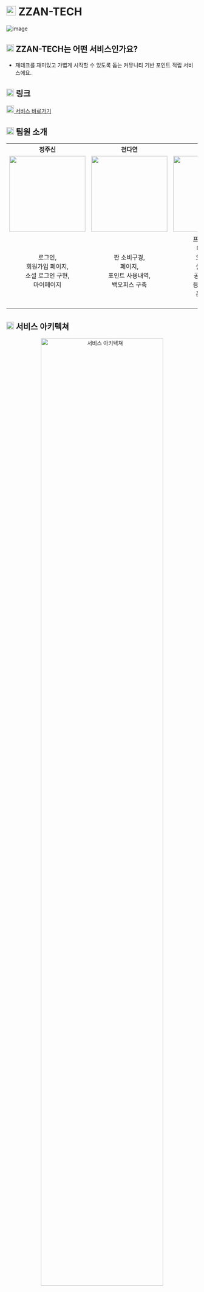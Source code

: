 # <img src="https://github.com/user-attachments/assets/c8f7ae3d-da9b-4134-b6bf-ea139c6c61a9" width="25" /> ZZAN-TECH
![image](https://github.com/user-attachments/assets/f7a69ac5-85ff-4d95-a417-4cd15ffaf9bd)

## <img src="https://github.com/user-attachments/assets/c8f7ae3d-da9b-4134-b6bf-ea139c6c61a9" width="20" /> ZZAN-TECH는 어떤 서비스인가요?
- 재테크를 재미있고 가볍게 시작할 수 있도록 돕는 커뮤니티 기반 포인트 적립 서비스에요.

## <img src="https://github.com/user-attachments/assets/c8f7ae3d-da9b-4134-b6bf-ea139c6c61a9" width="20" /> 링크

<img src="https://github.com/user-attachments/assets/dc37f4bc-bcb0-4b63-91d6-e312efb651bc" width="20" /><a href="https://www.zzan-tech.com"> 서비스 바로가기</a>

## <img src="https://github.com/user-attachments/assets/c8f7ae3d-da9b-4134-b6bf-ea139c6c61a9" width="20" /> 팀원 소개

<table>
   <tr>
    <td align="center"><b>정주신</b></td>
    <td align="center"><b>천다연</b></td>
    <td align="center"><b>남현재</b></td>
    <td align="center"><b>김정훈</b></td>
    <td align="center"><b>이유진</b></td>
  </tr>
  <tr>
    <td align="center"><a href="https://github.com/JOYmet33"><img src="https://github.com/user-attachments/assets/f4140cb8-92ed-45ce-9208-e0bb1afec691" width="200px" /></a></td>
    <td align="center"><a href="https://github.com/Dayeon-Cheon"><img src="https://github.com/user-attachments/assets/c0187400-3d80-4de9-9a87-a54413a58f73" width="200px" /></a></td>
    <td align="center"><a href="https://github.com/NHJeans"><img src="https://github.com/user-attachments/assets/bb977695-6ace-40b8-9b7c-873dece5fbed" width="200px" /></a></td>
    <td align="center"><a href="https://github.com/mangmuse"><img src="https://github.com/user-attachments/assets/af819038-bf95-4f98-b354-c9505a942a42" width="200px" /></a></td>
    <td align="center"><a href="https://blog.naver.com/jinoroom"><img src="https://github.com/user-attachments/assets/77b7996b-734c-4dcb-999f-de23f8ce0484" width="200px" /></a></td>
  </tr>
  <tr>
    <td align="center">로그인,<br/>회원가입 페이지,<br/>소셜 로그인 구현,<br/> 마이페이지</td>
    <td align="center">짠 소비구경,<br/>페이지,<br/>포인트 사용내역,<br/>백오피스 구축<br/></td>
    <td align="center">프로젝트 셋팅,<br/>메인페이지,<br/>오늘의 퀴즈,<br/>실시간 채팅,<br/>공용컴포넌트,<br/>등급제 페이지,<br/>폰트 최적화,<br/>PWA 적용</td>
    <td align="center">백오피스 셋팅,<br/>짠 노하우,<br/>에디터 구현,<br/>백오피스,<br/>비밀번호 변경,<br/>공용컴포넌트,<br/>이미지 최적화</td>
    <td align="center">웹디자인,<br/>모바일 디자인,<br/>로고 제작,<br/>파비콘 제작,<br/>캐릭터 제작,<br/></td>
  </tr>
</table>

## <img src="https://github.com/user-attachments/assets/c8f7ae3d-da9b-4134-b6bf-ea139c6c61a9" width="20" /> 서비스 아키텍쳐

<p align="center"> 
<img src="https://github.com/user-attachments/assets/7f6441dc-43d1-488c-b845-e2de6728beb9" alt="서비스 아키텍쳐" width="80%" />
</p>

## <img src="https://github.com/user-attachments/assets/c8f7ae3d-da9b-4134-b6bf-ea139c6c61a9" width="20" /> 기술 스택

- **프론트엔드**  <br/>
  <img src="https://img.shields.io/badge/Next.js-black?style=for-the-badge&logo=next.js&logoColor=white" /> 
  <img src="https://img.shields.io/badge/React-61DAFB?style=for-the-badge&logo=React&logoColor=black"/>
  <img src="https://img.shields.io/badge/typescript-3178C6?style=for-the-badge&logo=typescript&logoColor=white"/>

- **백엔드** <br/>
  <img src="https://img.shields.io/badge/supabase-3FCF8E?style=for-the-badge&logo=supabase&logoColor=black"/>

- **도구 및 라이브러리** <br/>
  <img src="https://img.shields.io/badge/tailwindcss-%2338B2AC.svg?style=for-the-badge&logo=tailwind-css&logoColor=white"/> 
  <img src="https://img.shields.io/badge/shadcn/ui-black?style=for-the-badge&logo=shadcn/ui&logoColor=white" />
  <img src="https://img.shields.io/badge/-Tanstack%20Query-FF4154?style=for-the-badge&logo=react%20query&logoColor=white" /> 
  <img src="https://img.shields.io/badge/zustand-black?style=for-the-badge&logo=zustand&logoColor=white" />
  <img src="https://img.shields.io/badge/clsx-blue?style=for-the-badge&logo=clsx&logoColor=white" />
  <img src="https://img.shields.io/badge/cva-orange?style=for-the-badge&logo=cva&logoColor=white" />
  <img src="https://img.shields.io/badge/quill-purple?style=for-the-badge&logo=quill&logoColor=white" />
  <img src="https://img.shields.io/badge/husky-1E90FF?style=for-the-badge&logo=husky&logoColor=white"/>
  <img src="https://img.shields.io/badge/prettier-F7B93E?style=for-the-badge&logo=prettier&logoColor=white"> 
  <img src="https://img.shields.io/badge/visual studio code-007ACC?style=for-the-badge&logo=visual studio code&logoColor=white">
  <img src="https://img.shields.io/badge/git-F05032?style=for-the-badge&logo=git&logoColor=white"> 
  <img src="https://img.shields.io/badge/github-181717?style=for-the-badge&logo=github&logoColor=white"> 
  <img src="https://img.shields.io/badge/slack-4A154B?style=for-the-badge&logo=slack&logoColor=white"> 
  <img src="https://img.shields.io/badge/notion-000000?style=for-the-badge&logo=notion&logoColor=white">
  <img src="https://img.shields.io/badge/figma-F24E1E?style=for-the-badge&logo=figma&logoColor=white">

- **패키지 매니저** <br/>
  <img src="https://img.shields.io/badge/npm-CB3837?style=for-the-badge&logo=npm&logoColor=white">


- **코드 품질** <br/>
  <img src="https://img.shields.io/badge/eslint-4B32C3?style=for-the-badge&logo=eslint&logoColor=white">
  <img src="https://img.shields.io/badge/prettier-F7B93E?style=for-the-badge&logo=prettier&logoColor=white">
  
- **배포** <br/>
   <img src="https://img.shields.io/badge/Vercel-000000?style=for-the-badge&logo=Vercel&logoColor=white"/>

## <img src="https://github.com/user-attachments/assets/c8f7ae3d-da9b-4134-b6bf-ea139c6c61a9" width="20" /> 기획 배경 (Background)
- 고물가 시대에 소비에 대한 관심이 높아지면서, MZ세대 사이에서 합리적이고 효율적인 소비를 추구하는 ‘짠테크’가 유행하고 있어요. 이러한 트렌드 속에서, 소비자들이 자신의 소비를 평가받고 경험을 공유할 수 있는 커뮤니티의 필요성을 느끼게 되었어요. 그래서 본 프로젝트는 이러한 배경에서 출발하여, 사용자들이 자신의 소비에 대한 피드백을 받을 수 있는 플랫폼을 제공하기 위해 기획되었어요.

### <img src="https://github.com/user-attachments/assets/c8f7ae3d-da9b-4134-b6bf-ea139c6c61a9" width="15" /> 동기 및 필요성
- 고물가 시대
  - 지속되는 고물가 상황에서 효율적인 소비를 추구하는 ‘짠테크’가 점점 더 확산되고 있어요.
- 소비 평가의 필요성
  - 많은 소비자들이 자신의 구매 선택에 대해 확신이 부족하거나, 타인의 의견을 얻고 싶어 하는 경우가 많아요.
- 커뮤니티의 부재
  - 기존에는 개인적인 경험이나 리뷰에 의존하는 경우가 많아서, 체계적인 피드백을 받을 수 있는 창구가 부족했어요.
- 사용자 간 상호작용
  - 사용자들이 서로의 소비를 평가하고 피드백을 주고받을 수 있는 기능이 필요해졌어요.
- 노하우 공유의 필요성
  - 사용자들이 서로의 절약 방법이나 소비 전략을 공유하고 배우는 공간이 필요해졌어요.

### <img src="https://github.com/user-attachments/assets/c8f7ae3d-da9b-4134-b6bf-ea139c6c61a9" width="15" /> 사용자 문제 해결

- 소비 평가 기능
  - 사용자가 구매한 제품이나 서비스를 사진과 함께 게시하면, 다른 사용자들이 투표와 댓글을 통해 피드백을 제공할 수 있어요.
- 스마트한 소비
  - 피드백을 통해 사용자들은 자신의 소비 습관을 개선하고, 더 나은 선택을 할 수 있어요.
- 실시간 상호작용
  - 실시간으로 피드백을 주고받음으로써 더 빠르고 유의미한 정보를 얻을 수 있어요.
- 노하우 게시판
  - 사용자들이 ‘짠테크’와 관련된 다양한 노하우와 절약 팁을 게시하고, 다른 사용자들과 정보를 교환할 수 있어요. 이를 통해 커뮤니티가 활성화되고, 유용한 정보들이 자연스럽게 축적돼요.
  - 
### <img src="https://github.com/user-attachments/assets/c8f7ae3d-da9b-4134-b6bf-ea139c6c61a9" width="15" /> 이전 시도 및 개선점
- 기존의 한계
  - 기존 커뮤니티나 리뷰 사이트들은 특정 카테고리에만 집중되거나, 개인적인 리뷰에 의존하는 경우가 많았어요.
- 상호작용 부족
  - 단순한 평점 시스템에 의존하여 사용자 간의 소통과 상호작용이 제한적이었어요.
- 포인트 시스템 도입
  - 본 프로젝트에서는 사용자 참여를 유도하기 위해 포인트 시스템을 도입했어요. 사용자는 퀴즈를 풀거나, ‘짠테크’ 노하우 글을 작성하여 포인트를 쌓을 수 있어요.
- 포인트 활용
  - 쌓은 포인트로 등급 제도를 통해 등급업을 할 수 있고, 포인트샵에서 기프티콘과 같은 보상으로 교환이 가능해요. 이를 통해 사용자는 자신의 활동이 실질적인 보상으로 이어지는 것을 경험할 수 있어요.
- 다양한 피드백 방식
  - 투표와 댓글 기능을 통해 더 다양한 방식으로 피드백을 받을 수 있도록 개선했어요.

## <img src="https://github.com/user-attachments/assets/c8f7ae3d-da9b-4134-b6bf-ea139c6c61a9" width="20" /> 대표기능

### <img src="https://github.com/user-attachments/assets/c8f7ae3d-da9b-4134-b6bf-ea139c6c61a9" width="15" /> 메인페이지
<p align="center">
  <img src="https://github.com/user-attachments/assets/f41809db-9e9c-4dd8-a9b5-ec7c4decd596" alt="퀴즈 기능 1" width="60%" />
   <img src="https://github.com/user-attachments/assets/205095de-3cff-4023-a1f0-9440c73fbb39" alt="메인페이지 반응형" height="360px" />
</p>
<p align="center">
   <img src="https://github.com/user-attachments/assets/68986d8f-ab5e-4550-8d73-354bf7de98b3" alt="메인페이지 반응형" width="80%" />
</p>


- **경제 상식 OX 퀴즈:** 경제 관련 OX 퀴즈를 통해 사용자에게 경제 상식에 대한 정보를 제공해요. 또한 정답에 대한 해설도 함께 제공하여 학습 효과를 높여요.
- **포인트 적립 시스템:** 퀴즈를 맞출 경우 50점을, 틀릴 경우 10점을 적립해요. 이를 통해 사용자에게 지속적인 참여를 유도해요.
- **일일 퀴즈 업데이트:** 퀴즈는 매일 자정에 새로운 문제로 업데이트되며, 하루에 한 번만 풀 수 있어요. 이 기능은 콘텐츠의 신선함을 유지해요.
- **반응형 페이지 구현**: 모바일에서는 새로운 디자인으로 모바일 환경에 맞는 UI를 제공해요.

### <img src="https://github.com/user-attachments/assets/c8f7ae3d-da9b-4134-b6bf-ea139c6c61a9" width="15" /> 짠-소비구경
<p align="center">
   <img src="https://github.com/user-attachments/assets/3b0c9432-1cd5-457b-b797-541e8635dc37" alt="소비구경" width="60%" />
    <img src="https://github.com/user-attachments/assets/a728ece6-7bed-4037-9e6f-4f0391da1916" alt="소비구경 반응형" height="360px" />
</p>
<p align="center">
   <img src="https://github.com/user-attachments/assets/2812569f-8e38-4775-ba3a-2c057f2f002c" alt="" width="80%" />
</p>
<p align="center">
   <img src="https://github.com/user-attachments/assets/9f3c880c-ecea-400d-83dd-866194ddb7e6" alt="소비구경 글쓰기" width="80%" />
</p>

- **정렬 및 필터링 기능:** 게시글을 최신 순이나 투표수 순으로 정렬할 수 있으며, 사용자의 선호에 맞게 정보를 필터링할 수 있어요.
- **게시글 CRUD:** 사용자들은 이미지가 필수로 포함된 게시글을 작성, 수정, 삭제할 수 있어요. 이를 통해 소비 내역을 효과적으로 공유할 수 있어요.
- **투표 및 포인트 시스템:** 소비 내역에 대해 GOOD/BAD 투표를 하며, 투표 후에는 투표율과 투표수를 확인할 수 있어요. 투표수만큼 포인트를 적립 받을 수 있어요.
- **무한 스크롤 및 스켈레톤 UI:** 무한 스크롤을 통해 게시글을 계속 탐색할 수 있으며, 스켈레톤 UI를 사용해 로딩 중에도 사용자에게 시각적 피드백을 제공해요.
- **댓글 CRUD:** 댓글을 작성, 수정, 삭제할 수 있으며, 댓글 길이는 300자 이내로 제한돼요.


### <img src="https://github.com/user-attachments/assets/c8f7ae3d-da9b-4134-b6bf-ea139c6c61a9" width="15" /> 짠-노하우
<p align="center">
   <img src="https://github.com/user-attachments/assets/05859850-be87-4512-b0c6-7cfc407f5284" alt="노하우페이지" width="60%" />
    <img src="https://github.com/user-attachments/assets/c7ee332e-f1b9-405f-92e7-9c5bfb9d40c4" alt="노하우페이지 반응형" height="329px" />
</p>
<p align="center">
   <img src="https://github.com/user-attachments/assets/23888858-f31c-4ffb-802a-bebec90765b5" alt="노하우페이지 글쓰기" width="80%" />
</p>

- **정렬 및 검색 기능:** 게시글을 최신 순이나 좋아요 순으로 정렬하거나, 제목, 내용, 작성자를 기준으로 검색할 수 있어요.
- **게시글 CRUD 및 컨텐츠 편집기:** 사용자가 게시글을 작성, 수정, 삭제할 수 있으며, 에디터에서 볼드, 밑줄, 글자 크기 조절 및 사진 추가가 가능해요.
- **좋아요 및 북마크 기능:** 게시글에 좋아요를 누를 수 있으며, 좋아요를 북마크처럼 저장하고, 마이페이지에서 모아 볼 수 있어요.
- **페이지 네이션 및 스켈레톤 UI:** 많은 게시글을 페이지 네이션으로 관리하고, 스켈레톤 UI를 사용해 로딩 중에도 사용자에게 시각적 피드백을 제공해요.

### <img src="https://github.com/user-attachments/assets/c8f7ae3d-da9b-4134-b6bf-ea139c6c61a9" width="15" /> 살까말까?Live
<p align="center">
   <img src="https://github.com/user-attachments/assets/1814e18d-8339-48a7-93c7-c74304b8021c" alt="살까말까Live" width="80%" />
</p>

- **라이브 오픈 채팅:** 사용자들이 살까?말까? 고민하는 부분을 실시간 채팅을 똑똑한 소비를 할 수 있도록 도움을 줄 수 있어요.
- **이미지 파일 업로드:** 채팅 중에 이미지 파일을 올릴 수 있는 기능을 제공해요.

### <img src="https://github.com/user-attachments/assets/c8f7ae3d-da9b-4134-b6bf-ea139c6c61a9" width="15" /> 포인트샵
<p align="center">
   <img src="https://github.com/user-attachments/assets/68729f45-ea42-4706-ab40-a75164c72c93" alt="살까말까Live" width="80%" />
</p>

- **포인트 교환 시스템:**  다양한 카테고리의 기프티콘으로 교환할 수 있으며 포인트 1점 당 1원으로 ‘짠테크’ 주제에 맞는 수입 창출을 제공해요.
- **교환내역 확인:** 교환하기 진행 상태(승인 대기 → 교환 완료)를 실시간으로 확인할 수 있어요

### <img src="https://github.com/user-attachments/assets/c8f7ae3d-da9b-4134-b6bf-ea139c6c61a9" width="15" /> 마이페이지
<p align="center">
   <img src="https://github.com/user-attachments/assets/bec84b3e-a0d8-46b4-9f19-7f3226233ea5" alt="마이페이지" width="60%" />
    <img src="https://github.com/user-attachments/assets/58ae9c35-9ed9-4cfe-9c5e-51ef24788aea" alt="마이페이지 반응형" height="329px" />
</p>
<p align="center">
   <img src="https://github.com/user-attachments/assets/6b8333ae-b64c-4333-a137-50d1d9c331a1" alt="마이페이지" width="80%" />
</p>
<p align="center">
   <img src="https://github.com/user-attachments/assets/fca104f1-0e75-4584-90c5-e0d51c597053" alt="마이페이지" width="80%" />
</p>

- **로그인 기능:** 이메일 또는 소셜 로그인(카카오톡, 구글)을 통해 접근할 수 있어요.
- **회원정보 변경:** 닉네임과 비밀번호를 변경할 수 있는 기능을 제공해요.
- **포인트 및 게시글 관리:** 포인트 적립 및 사용 내역을 확인하고, 자신이 작성한 게시글 및 좋아요를 누른 게시글을 관리할 수 있는 기능을 제공해요.

### <img src="https://github.com/user-attachments/assets/c8f7ae3d-da9b-4134-b6bf-ea139c6c61a9" width="15" /> 백오피스 (관리자 페이지)
<p align="center">
   <img src="https://github.com/user-attachments/assets/56cd96c0-ffb6-434e-aec7-f0980ee72367" alt="관리자 로그인" width="80%" />
</p>
<p align="center">
   <img src="https://github.com/user-attachments/assets/3720c45c-3a73-4b43-86fd-e0e58d4603f5" alt="관리자 대시보드" width="80%" />
</p>
<br/>

- **대시보드:** 가입자 수, 게시글 수, 댓글 수 등의 주요 통계를 시각적으로 제공하며, 누적 회원가입자와 오늘의퀴즈 정답/오답 결과 차트를 포함해요.

<br/>
<p align="center">
   <img src="https://github.com/user-attachments/assets/b722fde3-1094-435c-83e1-d0be60af643a" alt="유저관리" width="80%" />
</p>
<p align="center">
   <img src="https://github.com/user-attachments/assets/916c927a-9db2-4e1e-b219-d0e226c6223a" alt="게시글 댓글 규제" width="80%" />
</p>
<p align="center">
   <img src="https://github.com/user-attachments/assets/1705f386-4966-4458-821b-78f83be2e0e8" alt="퀴즈관리" width="80%" />
</p>
<br/>

- **유저 및 게시글 관리:** 사용자 포인트를 추가하거나 사용 제한을 설정하고, 게시글 및 댓글을 관리하여 부적절한 콘텐츠를 제어할 수 있어요.

<br/>
<p align="center">
   <img src="https://github.com/user-attachments/assets/1705f386-4966-4458-821b-78f83be2e0e8" alt="퀴즈관리" width="80%" />
</p>
<p align="center">
   <img src="https://github.com/user-attachments/assets/ec7030c5-d0d3-4aaa-8b42-b5877a2d0ba1" alt="퀴즈관리" width="80%" />
</p>

- **퀴즈 및 기프티콘 관리:** 퀴즈 문제와 해설을 관리하고, 기프티콘 교환 상태를 변경하며 상품을 등록, 수정, 삭제할 수 있는 기능을 제공해요.
